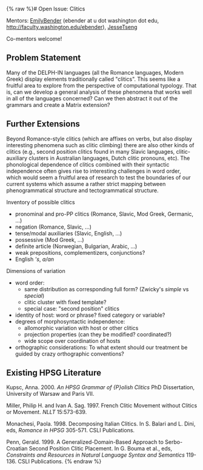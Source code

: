 {% raw %}# Open Issue: Clitics

Mentors: [EmilyBender](../EmilyBender) (ebender at u dot washington dot
edu, <http://faculty.washington.edu/ebender>), [JesseTseng](../JesseTseng)

Co-mentors welcome!

## Problem Statement

Many of the DELPH-IN languages (all the Romance languages, Modern Greek)
display elements traditionally called "clitics". This seems like a
fruitful area to explore from the perspective of computational typology.
That is, can we develop a general analysis of these phenomena that works
well in all of the languages concerned? Can we then abstract it out of
the grammars and create a Matrix extension?

## Further Extensions

Beyond Romance-style clitics (which are affixes on verbs, but also
display interesting phenomena such as clitic climbing) there are also
other kinds of clitics (e.g., second position clitics found in many
Slavic languages, clitic-auxiliary clusters in Australian languages,
Dutch clitic pronouns, etc). The phonological dependence of clitics
combined with their syntactic independence often gives rise to
interesting challenges in word order, which would seem a fruitful area
of research to test the boundaries of our current systems which assume a
rather strict mapping between phenogrammatical structure and
tectogrammatical structure.

Inventory of possible clitics

- pronominal and pro-PP clitics (Romance, Slavic, Mod Greek, Germanic,
...)
- negation (Romance, Slavic, ...)
- tense/modal auxiliaries (Slavic, English, ...)
- possessive (Mod Greek, ...)
- definite article (Norwegian, Bulgarian, Arabic, ...)
- weak prepositions, complementizers, conjunctions?
- English *'s*, *a/an*

Dimensions of variation

- word order:
  - same distribution as corresponding full form? (Zwicky's *simple*
vs *special*)
  - clitic cluster with fixed template?
  - special case: "second position" clitics
- identity of host: word or phrase? fixed category or variable?
- degrees of morphosyntactic independence:
  - allomorphic variation with host or other clitics
  - projection properties (can they be modified? coordinated?)
  - wide scope over coordination of hosts
- orthographic considerations: To what extent should our treatment be
guided by crazy orthographic conventions?

## Existing HPSG Literature

Kupsc, Anna. 2000. *An HPSG Grammar of {P}olish Clitics* PhD
Dissertation, University of Warsaw and Paris VII.

Miller, Philip H. and Ivan A. Sag. 1997. French Clitic Movement without
Clitics or Movement. *NLLT* 15:573-639.

Monachesi, Paola. 1998. Decomposing Italian Clitics. In S. Balari and L.
Dini, eds, *Romance in HPSG* 305-571. CSLI Publications.

Penn, Gerald. 1999. A Generalized-Domain-Based Approach to
Serbo-Croatian Second Position Clitic Placement. In G. Bouma et al.,
eds, *Constraints and Resources in Natural Language Syntax and
Semantics* 119-136. CSLI Publications.
<update date omitted for speed>{% endraw %}